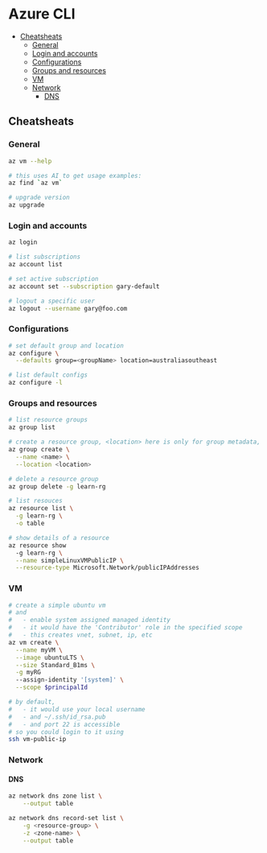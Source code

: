 # Azure CLI

- [Cheatsheats](#cheatsheats)
  - [General](#general)
  - [Login and accounts](#login-and-accounts)
  - [Configurations](#configurations)
  - [Groups and resources](#groups-and-resources)
  - [VM](#vm)
  - [Network](#network)
    - [DNS](#dns)

## Cheatsheats

### General

```sh
az vm --help

# this uses AI to get usage examples:
az find `az vm`

# upgrade version
az upgrade
```

### Login and accounts

```sh
az login

# list subscriptions
az account list

# set active subscription
az account set --subscription gary-default

# logout a specific user
az logout --username gary@foo.com
```
### Configurations

```sh
# set default group and location
az configure \
  --defaults group=<groupName> location=australiasoutheast

# list default configs
az configure -l
```
### Groups and resources

```sh
# list resource groups
az group list

# create a resource group, <location> here is only for group metadata, resources in the group can be in other locations
az group create \
  --name <name> \
  --location <location>

# delete a resource group
az group delete -g learn-rg

# list resouces
az resource list \
  -g learn-rg \
  -o table

# show details of a resource
az resource show 
  -g learn-rg \
  --name simpleLinuxVMPublicIP \
  --resource-type Microsoft.Network/publicIPAddresses
```
### VM

```sh
# create a simple ubuntu vm
# and 
#   - enable system assigned managed identity
#   - it would have the 'Contributor' role in the specified scope
#   - this creates vnet, subnet, ip, etc
az vm create \
  --name myVM \
  --image ubuntuLTS \
  --size Standard_B1ms \
  -g myRG
  --assign-identity '[system]' \
  --scope $principalId

# by default, 
#   - it would use your local username
#   - and ~/.ssh/id_rsa.pub
#   - and port 22 is accessible
# so you could login to it using
ssh vm-public-ip
```

### Network

#### DNS

```sh
az network dns zone list \
    --output table

az network dns record-set list \
    -g <resource-group> \
    -z <zone-name> \
    --output table
```

